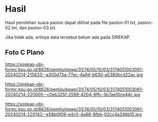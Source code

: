 # Hasil

Hasil perolehan suara paslon dapat dilihat pada file paslon-01.txt, paslon-02.txt, dan paslon-03.txt.

Jika tidak ada, artinya data tersebut belum ada pada SIREKAP.

## Foto C Plano

https://sirekap-obj-formc.kpu.go.id/8626/pemilu/ppwp/31/74/05/10/03/3174051003061-20240214-215833--a305d73a-77ec-4a94-b630-a5380bcd22ac.jpg

https://sirekap-obj-formc.kpu.go.id/8626/pemilu/ppwp/31/74/05/10/03/3174051003061-20240214-220005--c0eb325f-2599-4204-8ffc-3b7ae10ce44c.jpg

https://sirekap-obj-formc.kpu.go.id/8626/pemilu/ppwp/31/74/05/10/03/3174051003061-20240214-220142--e58b0f09-e4c0-4a88-8fbb-02cc4a246b15.jpg
